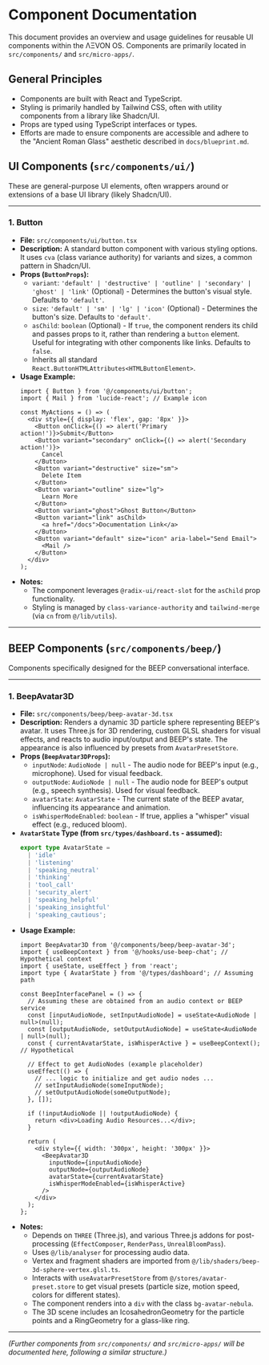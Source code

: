 # Component Documentation

This document provides an overview and usage guidelines for reusable UI components within the ΛΞVON OS. Components are primarily located in `src/components/` and `src/micro-apps/`.

## General Principles

- Components are built with React and TypeScript.
- Styling is primarily handled by Tailwind CSS, often with utility components from a library like Shadcn/UI.
- Props are typed using TypeScript interfaces or types.
- Efforts are made to ensure components are accessible and adhere to the "Ancient Roman Glass" aesthetic described in `docs/blueprint.md`.

## UI Components (`src/components/ui/`)

These are general-purpose UI elements, often wrappers around or extensions of a base UI library (likely Shadcn/UI).

---

### 1. Button

- **File:** `src/components/ui/button.tsx`
- **Description:** A standard button component with various styling options. It uses `cva` (class variance authority) for variants and sizes, a common pattern in Shadcn/UI.
- **Props (`ButtonProps`):**
    - `variant`: `'default' | 'destructive' | 'outline' | 'secondary' | 'ghost' | 'link'` (Optional) - Determines the button's visual style. Defaults to `'default'`.
    - `size`: `'default' | 'sm' | 'lg' | 'icon'` (Optional) - Determines the button's size. Defaults to `'default'`.
    - `asChild`: `boolean` (Optional) - If `true`, the component renders its child and passes props to it, rather than rendering a `button` element. Useful for integrating with other components like links. Defaults to `false`.
    - Inherits all standard `React.ButtonHTMLAttributes<HTMLButtonElement>`.
- **Usage Example:**
  ```tsx
  import { Button } from '@/components/ui/button';
  import { Mail } from 'lucide-react'; // Example icon

  const MyActions = () => (
    <div style={{ display: 'flex', gap: '8px' }}>
      <Button onClick={() => alert('Primary action!')}>Submit</Button>
      <Button variant="secondary" onClick={() => alert('Secondary action!')}>
        Cancel
      </Button>
      <Button variant="destructive" size="sm">
        Delete Item
      </Button>
      <Button variant="outline" size="lg">
        Learn More
      </Button>
      <Button variant="ghost">Ghost Button</Button>
      <Button variant="link" asChild>
        <a href="/docs">Documentation Link</a>
      </Button>
      <Button variant="default" size="icon" aria-label="Send Email">
        <Mail />
      </Button>
    </div>
  );
  ```
- **Notes:**
    - The component leverages `@radix-ui/react-slot` for the `asChild` prop functionality.
    - Styling is managed by `class-variance-authority` and `tailwind-merge` (via `cn` from `@/lib/utils`).

---

## BEEP Components (`src/components/beep/`)

Components specifically designed for the BEEP conversational interface.

---

### 1. BeepAvatar3D

- **File:** `src/components/beep/beep-avatar-3d.tsx`
- **Description:** Renders a dynamic 3D particle sphere representing BEEP's avatar. It uses Three.js for 3D rendering, custom GLSL shaders for visual effects, and reacts to audio input/output and BEEP's state. The appearance is also influenced by presets from `AvatarPresetStore`.
- **Props (`BeepAvatar3DProps`):**
    - `inputNode`: `AudioNode | null` - The audio node for BEEP's input (e.g., microphone). Used for visual feedback.
    - `outputNode`: `AudioNode | null` - The audio node for BEEP's output (e.g., speech synthesis). Used for visual feedback.
    - `avatarState`: `AvatarState` - The current state of the BEEP avatar, influencing its appearance and animation.
    - `isWhisperModeEnabled`: `boolean` - If true, applies a "whisper" visual effect (e.g., reduced bloom).
- **`AvatarState` Type (from `src/types/dashboard.ts` - assumed):**
  ```typescript
  export type AvatarState =
    | 'idle'
    | 'listening'
    | 'speaking_neutral'
    | 'thinking'
    | 'tool_call'
    | 'security_alert'
    | 'speaking_helpful'
    | 'speaking_insightful'
    | 'speaking_cautious';
  ```
- **Usage Example:**
  ```tsx
  import BeepAvatar3D from '@/components/beep/beep-avatar-3d';
  import { useBeepContext } from '@/hooks/use-beep-chat'; // Hypothetical context
  import { useState, useEffect } from 'react';
  import type { AvatarState } from '@/types/dashboard'; // Assuming path

  const BeepInterfacePanel = () => {
    // Assuming these are obtained from an audio context or BEEP service
    const [inputAudioNode, setInputAudioNode] = useState<AudioNode | null>(null);
    const [outputAudioNode, setOutputAudioNode] = useState<AudioNode | null>(null);
    const { currentAvatarState, isWhisperActive } = useBeepContext(); // Hypothetical

    // Effect to get AudioNodes (example placeholder)
    useEffect(() => {
      // ... logic to initialize and get audio nodes ...
      // setInputAudioNode(someInputNode);
      // setOutputAudioNode(someOutputNode);
    }, []);

    if (!inputAudioNode || !outputAudioNode) {
      return <div>Loading Audio Resources...</div>;
    }

    return (
      <div style={{ width: '300px', height: '300px' }}>
        <BeepAvatar3D
          inputNode={inputAudioNode}
          outputNode={outputAudioNode}
          avatarState={currentAvatarState}
          isWhisperModeEnabled={isWhisperActive}
        />
      </div>
    );
  };
  ```
- **Notes:**
    - Depends on `THREE` (Three.js), and various Three.js addons for post-processing (`EffectComposer`, `RenderPass`, `UnrealBloomPass`).
    - Uses `@/lib/analyser` for processing audio data.
    - Vertex and fragment shaders are imported from `@/lib/shaders/beep-3d-sphere-vertex.glsl.ts`.
    - Interacts with `useAvatarPresetStore` from `@/stores/avatar-preset.store` to get visual presets (particle size, motion speed, colors for different states).
    - The component renders into a `div` with the class `bg-avatar-nebula`.
    - The 3D scene includes an IcosahedronGeometry for the particle points and a RingGeometry for a glass-like ring.

---

*(Further components from `src/components/` and `src/micro-apps/` will be documented here, following a similar structure.)*
